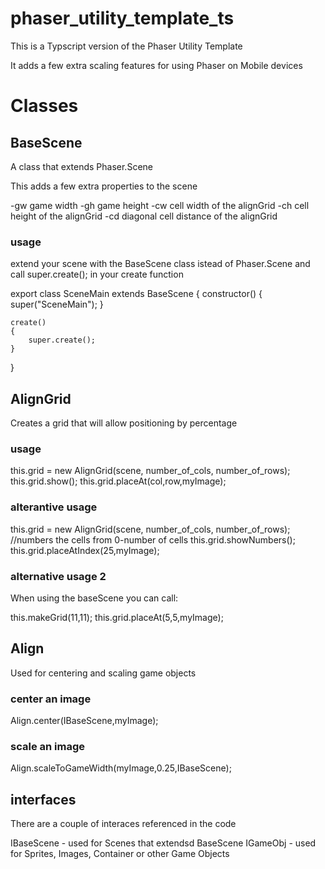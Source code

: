 # phaser_utility_template_ts

This is a Typscript version of the Phaser Utility Template

It adds a few extra scaling features for using Phaser on Mobile devices

# Classes

## BaseScene

A class that extends Phaser.Scene

This adds a few extra properties to the scene

-gw game width
-gh game height
-cw cell width of the alignGrid
-ch cell height of the alignGrid
-cd diagonal cell distance of the alignGrid

### usage

extend your scene with the BaseScene class istead of Phaser.Scene
and call super.create(); in your create function

export class SceneMain extends BaseScene {
    constructor() {
        super("SceneMain");
    }

    create()
    {
        super.create();
    }
}

## AlignGrid

Creates a grid that will allow positioning by percentage

### usage

this.grid = new AlignGrid(scene, number_of_cols, number_of_rows);
this.grid.show();
this.grid.placeAt(col,row,myImage);

### alterantive usage 

this.grid = new AlignGrid(scene, number_of_cols, number_of_rows);
//numbers the cells from 0-number of cells
this.grid.showNumbers();
this.grid.placeAtIndex(25,myImage);

### alternative usage 2
When using the baseScene you can call:

this.makeGrid(11,11);
this.grid.placeAt(5,5,myImage);

## Align

Used for centering and scaling game objects

### center an image
Align.center(IBaseScene,myImage);

### scale an image
Align.scaleToGameWidth(myImage,0.25,IBaseScene);

## interfaces
There are a couple of interaces referenced in the code

IBaseScene - used for Scenes that extendsd BaseScene
IGameObj - used for Sprites, Images, Container or other Game Objects